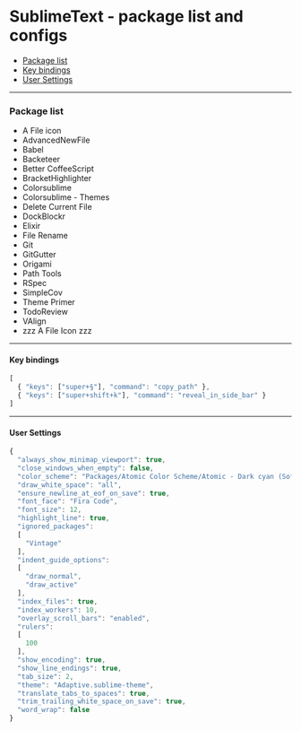 # SublimeText - package list and configs

- [Package list](#package-list)
- [Key bindings](#key-bindings)
- [User Settings](#user-settings)

----

### Package list

- A File icon
- AdvancedNewFile
- Babel
- Backeteer
- Better CoffeeScript
- BracketHighlighter
- Colorsublime
- Colorsublime - Themes
- Delete Current File
- DockBlockr
- Elixir
- File Rename
- Git
- GitGutter
- Origami
- Path Tools
- RSpec
- SimpleCov
- Theme Primer
- TodoReview
- VAlign
- zzz A File Icon zzz

----

#### Key bindings

```javascript
[
  { "keys": ["super+§"], "command": "copy_path" },
  { "keys": ["super+shift+k"], "command": "reveal_in_side_bar" }
]

```

---

#### User Settings

```javascript
{
  "always_show_minimap_viewport": true,
  "close_windows_when_empty": false,
  "color_scheme": "Packages/Atomic Color Scheme/Atomic - Dark cyan (Soft).tmTheme",
  "draw_white_space": "all",
  "ensure_newline_at_eof_on_save": true,
  "font_face": "Fira Code",
  "font_size": 12,
  "highlight_line": true,
  "ignored_packages":
  [
    "Vintage"
  ],
  "indent_guide_options":
  [
    "draw_normal",
    "draw_active"
  ],
  "index_files": true,
  "index_workers": 10,
  "overlay_scroll_bars": "enabled",
  "rulers":
  [
    100
  ],
  "show_encoding": true,
  "show_line_endings": true,
  "tab_size": 2,
  "theme": "Adaptive.sublime-theme",
  "translate_tabs_to_spaces": true,
  "trim_trailing_white_space_on_save": true,
  "word_wrap": false
}


```
